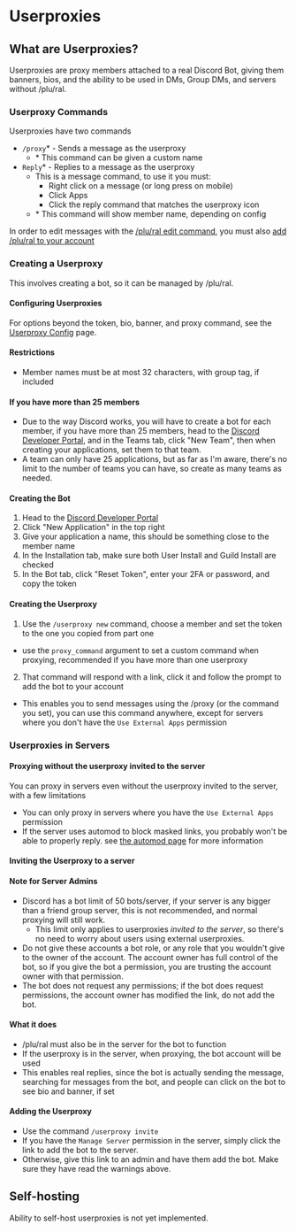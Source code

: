 # Userproxies
## What are Userproxies?

Userproxies are proxy members attached to a real Discord Bot, giving them banners, bios, and the ability to be used in DMs, Group DMs, and servers without /plu/ral.

### Userproxy Commands
Userproxies have two commands
- `/proxy`\* - Sends a message as the userproxy
  - \* This command can be given a custom name
- `Reply`\* - Replies to a message as the userproxy
  - This is a message command, to use it you must:
    - Right click on a message (or long press on mobile)
    - Click Apps
    - Click the reply command that matches the userproxy icon
  - \* This command will show member name, depending on config

In order to edit messages with the [/plu/ral edit command](./command-reference.md#plu-ral-edit), you must also [add /plu/ral to your account](https://discord.com/oauth2/authorize?client_id=1291501048493768784)

### Creating a Userproxy
This involves creating a bot, so it can be managed by /plu/ral.

#### Configuring Userproxies
For options beyond the token, bio, banner, and proxy command, see the [Userproxy Config](/guide/config.md#userproxy-config) page.

#### Restrictions
- Member names must be at most 32 characters, with group tag, if included

#### If you have more than 25 members
- Due to the way Discord works, you will have to create a bot for each member, if you have more than 25 members, head to the [Discord Developer Portal](https://discord.com/developers/applications), and in the Teams tab, click "New Team", then when creating your applications, set them to that team.
- A team can only have 25 applications, but as far as I'm aware, there's no limit to the number of teams you can have, so create as many teams as needed.

#### Creating the Bot
1. Head to the [Discord Developer Portal](https://discord.com/developers/applications)
2. Click "New Application" in the top right
3. Give your application a name, this should be something close to the member name
4. In the Installation tab, make sure both User Install and Guild Install are checked
5. In the Bot tab, click "Reset Token", enter your 2FA or password, and copy the token

#### Creating the Userproxy
1. Use the `/userproxy new` command, choose a member and set the token to the one you copied from part one
  - use the `proxy_command` argument to set a custom command when proxying, recommended if you have more than one userproxy
2. That command will respond with a link, click it and follow the prompt to add the bot to your account
  - This enables you to send messages using the /proxy (or the command you set), you can use this command anywhere, except for servers where you don't have the `Use External Apps` permission

### Userproxies in Servers
#### Proxying without the userproxy invited to the server
You can proxy in servers even without the userproxy invited to the server, with a few limitations
- You can only proxy in servers where you have the `Use External Apps` permission
- If the server uses automod to block masked links, you probably won't be able to properly reply. see [the automod page](./server-guide/automod.md) for more information


#### Inviting the Userproxy to a server
#### Note for Server Admins
- Discord has a bot limit of 50 bots/server, if your server is any bigger than a friend group server, this is not recommended, and normal proxying will still work.
  - This limit only applies to userproxies *invited to the server*, so there's no need to worry about users using external userproxies.
- Do not give these accounts a bot role, or any role that you wouldn't give to the owner of the account. The account owner has full control of the bot, so if you give the bot a permission, you are trusting the account owner with that permission.
- The bot does not request any permissions; if the bot does request permissions, the account owner has modified the link, do not add the bot.

#### What it does
- /plu/ral must also be in the server for the bot to function
- If the userproxy is in the server, when proxying, the bot account will be used
- This enables real replies, since the bot is actually sending the message, searching for messages from the bot, and people can click on the bot to see bio and banner, if set

#### Adding the Userproxy
- Use the command `/userproxy invite`
- If you have the `Manage Server` permission in the server, simply click the link to add the bot to the server.
- Otherwise, give this link to an admin and have them add the bot. Make sure they have read the warnings above.

## Self-hosting
Ability to self-host userproxies is not yet implemented.
